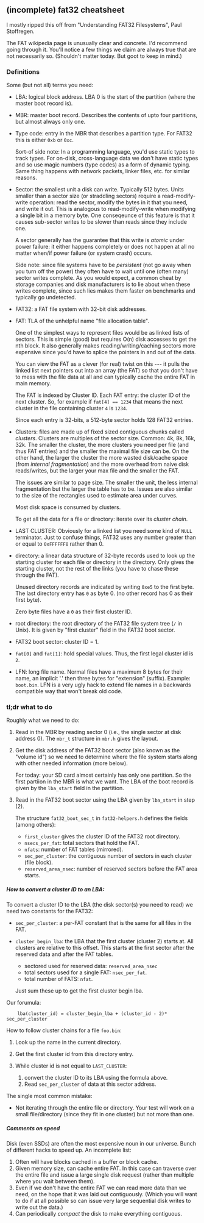 ## (incomplete) fat32 cheatsheet 

I mostly ripped this off from "Understanding FAT32 Filesystems", Paul
Stoffregen.

The FAT wikipedia page is unusually clear and concrete.  I'd recommend
going through it.  You'll notice a few things we claim are always true
that are not necessarily so.  (Shouldn't matter today.  But goot to keep
in mind.)

### Definitions

Some (but not all) terms you need:

  - LBA: logical block address. LBA 0 is the start of the partition (where
    the master boot record is).

  - MBR: master boot record.  Describes the contents of upto four
    partitions, but almost always only one.

  - Type code: entry in the MBR that describes a partition type.  For
    FAT32 this is either `0xb` or `0xc`.

    Sort-of side note: In a programming language, you'd use static
    types to track types.  For on-disk, cross-language data we don't
    have static types and so use magic numbers (type codes) as a form
    of dynamic typing.  Same thing happens with network packets, linker
    files, etc. for similar reasons.

  - Sector: the smallest unit a disk can write.  Typically 512 bytes.
    Units smaller than a sector size (or straddling sectors) require
    a read-modify-write operation: read the sector, modify the bytes
    in it that you need, and write it out. This is analogous to
    read-modify-write when modifying a single bit in a memory byte.
    One conseqeunce of this feature is that it causes sub-sector writes
    to be slower than reads since they include one.

    A sector generally has the guarantee that this write is *atomic*
    under power failure: it either happens completely or does not happen
    at all no matter when/if power failure (or system crash) occurs.

    Side note: since file systems have to be *persistent* (not go away
    when you turn off the power) they often have to wait until one
    (often many) sector writes complete.   As you would expect, a common
    cheat by storage companies and disk manufacturers is to lie about
    when these writes complete, since such lies makes them faster on
    benchmarks and typically go undetected.

  - FAT32: a FAT file system with 32-bit disk addresses.  
 
  - FAT: TLA of the unhelpful name "file allocation table".  

    One of the simplest ways to represent files would be as linked lists
    of sectors.  This is simple (good) but requires O(n) disk accesses to
    get the nth block.  It also generally makes reading/writing/caching
    sectors more expensive since you'd have to splice the pointers in
    and out of the data.

    You can view the FAT as a clever (for real) twist on this --- it
    pulls the linked list next pointers out into an array (the FAT)
    so that you don't have to mess with the file data at all and can
    typically cache the entire FAT in main memory.

    The FAT is indexed by Cluster ID.  Each FAT entry: the cluster ID
    of the next cluster.  So, for example if `fat[4] == 1234` that means
    the next cluster in the file containing cluster `4` is `1234`.

    Since each entry is 32-bits, a 512-byte sector holds 128 FAT32
    entries.

  - Clusters: files are made up of fixed sized contiguous chunks called
    *clusters*.  Clusters are multiples of the sector size.  Common: 4k,
    8k, 16k, 32k.  The smaller the cluster, the more clusters you need
    per file (and thus FAT entries) and the smaller the maximal file
    size can be.  On the other hand, the larger the cluster the more
    wasted disk/cache space (from *internal fragmentation*) and the more
    overhead from naive disk reads/writes, but the larger your max file
    and the smaller the FAT.

    The issues are similar to page size.  The smaller the unit, the
    less internal fragmentation but the larger the table has to be.
    Issues are also similar to the size of the rectangles used to estimate
    area under curves.

    Most disk space is consumed by clusters.

    To get all the data for a file or directory: iterate over its
    *cluster chain*.

  - LAST CLUSTER: Obviously for a linked list you need some kind of
    `NULL` terminator.  Just to confuse things, FAT32 uses any number
    greater than or equal to `0xFFFFFF8` rather than 0.


  - directory: a linear data structure of 32-byte records
    used to look up the starting cluster for each file or directory in
    the directory.  Only gives the starting cluster, not the rest of
    the links (you have to chase these through the FAT).

    Unused directory records are indicated by writing `0xe5` to the
    first byte.  The last directory entry has `0` as byte 0.
    (no other record has 0 as their first byte).

    Zero byte files have a `0` as their first cluster ID.

  - root directory: the root directory of the FAT32 file system
    tree (`/` in Unix).  It is given by "first cluster" field in the
    FAT32 boot sector.

  - FAT32 boot sector: cluster ID = 1.

  - `fat[0]` and `fat[1]`: hold special values.  Thus, the first legal
    cluster id is `2`.

  - LFN: long file name.  Normal files have a maximum 8 bytes
    for their name, an implicit '.'  then three bytes for "extension"
    (suffix).  Example: `boot.bin`.  LFN is a very ugly hack to extend
    file names in a backwards compatible way that won't break old code.


### tl;dr what to do


Roughly what we need to do:
  1. Read in the MBR by reading sector 0 (i.e., the single sector at disk
     address 0).  The `mbr_t` structure in `mbr.h` gives the layout.

  2. Get the disk address of the FAT32 boot sector (also known as the
     "volume id") so we need to determine where the file system starts
     along with other needed information (more below).

     For today: your SD card almost certainly has only one partition.
     So the first partiion in the MBR is what we want.  The LBA of the
     boot record is given by the `lba_start` field in the partition.

  3. Read in the FAT32 boot sector using the LBA given by `lba_start` in 
     step (2).

     The structure `fat32_boot_sec_t` in `fat32-helpers.h` defines the
     fields (among others):

       - `first_cluster` gives the cluster ID of the FAT32 root directory.
       - `nsecs_per_fat`: total sectors that hold the FAT. 
       - `nfats`: number of FAT tables (mirrored).
       - `sec_per_cluster`: the contiguous number of sectors in each cluster
         (file block).
       - `reserved_area_nsec`: number of reserved sectors before
         the FAT area starts.

##### How to convert a cluster ID to an LBA:

To convert a cluster ID to the LBA (the disk sector(s) you need to read)
we need two constants for the FAT32:

   - `sec_per_cluster`: a per-FAT constant that is the same for 
     all files in the FAT.

   - `cluster_begin_lba`: the LBA that the first cluster (cluster 2) starts at.
     All clusters are relative to this offset.  This starts at the first
     sector after the reserved data and after the FAT tables.  
       - sectored used for reserved data: `reserved_area_nsec`
       - total sectors used for a single FAT: `nsec_per_fat`.
       - total number of FATS: `nfat`.

     Just sum these up to get the first cluster begin lba.

Our forumula:

        lba(cluster_id) = cluster_begin_lba + (cluster_id - 2)* sec_per_cluster


How to follow cluster chains for a file `foo.bin`:
  1. Look up the name in the current directory.
  2. Get the first cluster id from this directory entry.
  3. While cluster id is not equal to `LAST_CLUSTER`:  

       1. convert the cluster ID to its LBA using the formula above.
       2. Read `sec_per_cluster` of data at this sector address.

The single most common mistake:
  - Not iterating through the entire file or directory.  Your test
    will work on a small file/directory (since they fit in one cluster)
    but not more than one.

##### Comments on speed 

Disk (even SSDs) are often the most expensive noun in our universe.
Bunch of different hacks to speed up.  An incomplete list:

  1. Often will have blocks cached in a buffer or block cache.
  2. Given memory size, can cache entire FAT.  In this case
     can traverse over the entire file and issue a large single
     disk request (rather than multiple where you wait between them).
  3. Even if we don't have the entire FAT we can read more data than we
     need, on the hope that it was laid out contiguously.    (Which 
     you will want to do if at all possible so can issue very large
     sequential disk writes to write out the data.)
  4. Can periodically *compact* the disk to  make everything contiguous.
